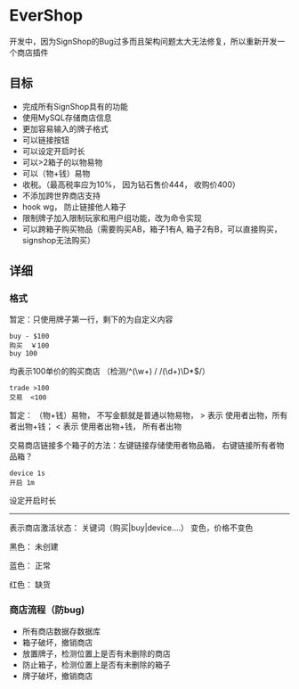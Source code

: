 # EverShop

开发中，因为SignShop的Bug过多而且架构问题太大无法修复，所以重新开发一个商店插件

## 目标

* 完成所有SignShop具有的功能
* 使用MySQL存储商店信息
* 更加容易输入的牌子格式
* 可以链接按钮
* 可以设定开启时长
* 可以>2箱子的以物易物
* 可以（物+钱）易物
* 收税。（最高税率应为10%， 因为钻石售价444， 收购价400）
* 不添加跨世界商店支持
* hook wg， 防止链接他人箱子
* 限制牌子加入限制玩家和用户组功能，改为命令实现
* 可以跨箱子购买物品（需要购买AB，箱子1有A, 箱子2有B，可以直接购买，signshop无法购买）

## 详细

### 格式

暂定：只使用牌子第一行，剩下的为自定义内容

```
buy - $100
购买  ￥100
buy 100
```

均表示100单价的购买商店 （检测/^(\w+) / /(\d+)\D*$/）

```
trade >100
交易  <100
```

暂定： （物+钱）易物， 不写金额就是普通以物易物， > 表示 使用者出物，所有者出物+钱； < 表示 使用者出物+钱， 所有者出物

交易商店链接多个箱子的方法：左键链接存储使用者物品箱， 右键链接所有者物品箱？

```
device 1s
开启 1m
```

设定开启时长

------

表示商店激活状态： 关键词（购买|buy|device....） 变色，价格不变色

黑色： 未创建

蓝色： 正常

红色： 缺货

### 商店流程（防bug)

* 所有商店数据存数据库
* 箱子破坏，撤销商店
* 放置牌子，检测位置上是否有未删除的商店
* 防止箱子，检测位置上是否有未删除的箱子
* 牌子破坏，撤销商店
